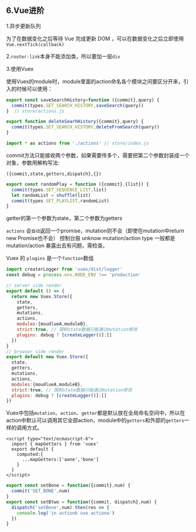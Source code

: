## 6.Vue进阶

1.异步更新队列

为了在数据变化之后等待 Vue 完成更新 DOM ，可以在数据变化之后立即使用 `Vue.nextTick(callback)` 

2.`router-link`本身不能添加类，所以要加一层`div`

3.使用Vuex

使用Vuex的module时，module里面的action命名各个模块之间要区分开来，引入的时候可以使用：

```js
export const saveSearchHistory=function ({commit},query) {
  commit(types.SET_SEARCH_HISTORY,saveSearch(query))
}  // store/actions.js

export function deleteSearhHistory({commit},query) {
  commit(types.SET_SEARCH_HISTORY,deleteFromSearch(query))
}

import * as actions from './actions' // store/index.js
```


commit方法只能接收两个参数，如果需要传多个，需要把第二个参数封装成一个对象，参数用解构写法:

`({commit,state,getters,dispatch},{})`
```js
export const randomPlay = function ({commit},{list}) {
  commit(types.SET_SEQUENCE_LIST,list)
  let randomList = shuffle(list)
  commit(types.SET_PLAYLIST,randomList)
}
```
getter的第一个参数为state，第二个参数为getters

`actions` 会`自动`返回一个promise，mutation则不会（即使在mutation中return new Promise也不会）
控制台报 unknow mutation/action type 一般都是mutation/action 暴露出去有问题，需检查。

Vuex 的 `plugins` 是一个`function`数组
```js
import createrLogger from 'vuex/dist/logger'
const debug = process.env.NODE_ENV !== 'production'

// server side render
export default () => {
  return new Vuex.Store({
    state,
    getters,
    mutations,
    actions,
    modules:{moudlueA,moduleB},
    strict:true, // 限制state数据只能通过mutation修改
    plugins: debug ? [createLogger()]:[]
  })
}
// browser side render
export default new Vuex.Store({
  state,
  getters,
  mutations,
  actions,
  modules:{moudlueA,moduleB},
  strict:true, // 限制state数据只能通过mutation修改
  plugins: debug ? [createLogger()]:[]
})
```

Vuex中包括`mutation`、`action`、`getter`都是默认放在全局命名空间中，所以在action中默认可以调用其它全部action，module中的`getters`和外部的`getters`一样的调用方式。

```vue
<script type="text/ecmascript-6">
  import { mapGetters } from 'vuex'
  export default {
    computed:{
      ...mapGetters:['aone','bone']
    }
  }
</script>
```

```js
export const setBone = function({commit},num) {
  commit('SET_BONE',num)
}
export const setBtwo = function({commit, dispatch},num) {
  dispatch('setBone',num).then(res => {
    console.log('in actionb use actiona')
  })
}
```
<img :src="$withBase('/assets/browser.png')">